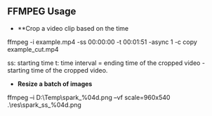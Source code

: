 ## FFMPEG Usage
- **Crop a video clip based on the time

ffmpeg -i example.mp4 -ss 00:00:00 -t 00:01:51 -async 1 -c copy example_cut.mp4

ss: starting time  t: time interval = ending time of the cropped video - starting time of the cropped video.

- **Resize a batch of images**

ffmpeg –i D:\Temp\spark_%04d.png –vf scale=960x540 .\res\spark_ss_%04d.png
